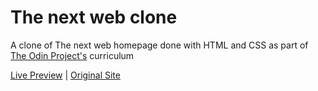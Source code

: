 # The next web clone
A clone of The next web homepage done with HTML and CSS as part of [The Odin Project's](https://theodinproject.com) curriculum

[Live Preview](https://peter-abah.github.io/the-next-web/) | [Original Site](https://thenextweb.com)
